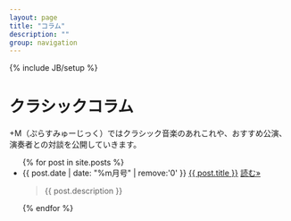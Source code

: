 ```yaml
---
layout: page
title: "コラム"
description: ""
group: navigation
---
```

{% include JB/setup %}

# クラシックコラム
+M（ぷらすみゅーじっく）ではクラシック音楽のあれこれや、おすすめ公演、演奏者との対談を公開していきます。

<ul class="post-list">
    {% for post in site.posts %}
      <li>
        <span class="post-meta">{{ post.date | date: "%m月号" | remove:'0' }}</span> 
          <a class="post-link" href="{{ post.url | prepend: site.baseurl }}">{{ post.title }}</a>
   		<a class="btn btn-default pull-right" href="{{ post.url | prepend: site.baseurl }}" role="button">読む»</a>
      <blockquote>
      {{ post.description }}
      </blockquote>
      </li>
    {% endfor %}
</ul>